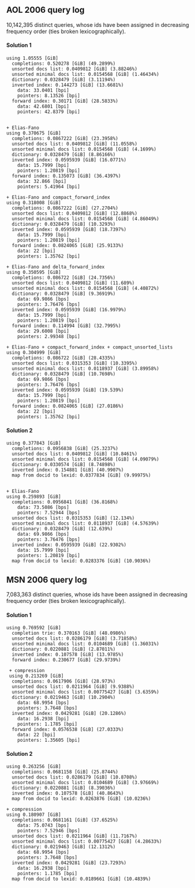 AOL 2006 query log
------------------

10,142,395 distinct queries, whose ids have been assigned
in decreasing frequency order (ties broken lexicographically).

#### Solution 1

	using 1.05555 [GiB]
	  completions: 0.520278 [GiB] (49.2899%)
	  unsorted docs list: 0.0409812 [GiB] (3.88246%)
	  unsorted minimal docs list: 0.0154568 [GiB] (1.46434%)
	  dictionary: 0.0328479 [GiB] (3.11194%)
	  inverted index: 0.144273 [GiB] (13.6681%)
		data: 33.0401 [bpi]
		pointers: 8.13526 [bpi]
	  forward index: 0.30171 [GiB] (28.5833%)
		data: 42.6801 [bpi]
		pointers: 42.8379 [bpi]
	
	
	+ Elias-Fano
	using 0.370675 [GiB]
	  completions: 0.0867222 [GiB] (23.3958%)
	  unsorted docs list: 0.0409812 [GiB] (11.0558%)
	  unsorted minimal docs list: 0.0154568 [GiB] (4.1699%)
	  dictionary: 0.0328479 [GiB] (8.86166%)
	  inverted index: 0.0595939 [GiB] (16.0771%)
		data: 15.7999 [bpi]
		pointers: 1.20819 [bpi]
	  forward index: 0.135073 [GiB] (36.4397%)
		data: 32.866 [bpi]
		pointers: 5.41964 [bpi]
	
	+ Elias-Fano and compact_forward_index
	using 0.318008 [GiB]
	  completions: 0.0867222 [GiB] (27.2704%)
	  unsorted docs list: 0.0409812 [GiB] (12.8868%)
	  unsorted minimal docs list: 0.0154568 [GiB] (4.86049%)
	  dictionary: 0.0328479 [GiB] (10.3293%)
	  inverted index: 0.0595939 [GiB] (18.7397%)
		data: 15.7999 [bpi]
		pointers: 1.20819 [bpi]
	  forward index: 0.0824065 [GiB] (25.9133%)
		data: 22 [bpi]
		pointers: 1.35762 [bpi]
	
	+ Elias-Fano and delta_forward_index
	using 0.350595 [GiB]
	  completions: 0.086722 [GiB] (24.7356%)
	  unsorted docs list: 0.0409812 [GiB] (11.689%)
	  unsorted minimal docs list: 0.0154568 [GiB] (4.40872%)
	  dictionary: 0.0328479 [GiB] (9.36919%)
		data: 69.9866 [bps]
		pointers: 3.76476 [bps]
	  inverted index: 0.0595939 [GiB] (16.9979%)
		data: 15.7999 [bpi]
		pointers: 1.20819 [bpi]
	  forward index: 0.114994 [GiB] (32.7995%)
		data: 29.6008 [bpi]
		pointers: 2.99348 [bpi]
	
	+ Elias-Fano + compact_forward_index + compact_unsorted_lists
	using 0.304999 [GiB]
	  completions: 0.086722 [GiB] (28.4335%)
	  unsorted docs list: 0.0315353 [GiB] (10.3395%)
	  unsorted minimal docs list: 0.0118937 [GiB] (3.89958%)
	  dictionary: 0.0328479 [GiB] (10.7698%)
		data: 69.9866 [bps]
		pointers: 3.76476 [bps]
	  inverted index: 0.0595939 [GiB] (19.539%)
		data: 15.7999 [bpi]
		pointers: 1.20819 [bpi]
	  forward index: 0.0824065 [GiB] (27.0186%)
		data: 22 [bpi]
		pointers: 1.35762 [bpi]
	
#### Solution 2

	using 0.377843 [GiB]
	  completions: 0.0956838 [GiB] (25.3237%)
	  unsorted docs list: 0.0409812 [GiB] (10.8461%)
	  unsorted minimal docs list: 0.0154568 [GiB] (4.09079%)
	  dictionary: 0.0330574 [GiB] (8.74898%)
	  inverted index: 0.154881 [GiB] (40.9907%)
	  map from docid to lexid: 0.0377834 [GiB] (9.99975%)
	  
	  
	+ Elias-Fano
	using 0.259893 [GiB]
	  completions: 0.0956841 [GiB] (36.8168%)
		data: 73.5086 [bps]
		pointers: 7.52944 [bps]
	  unsorted docs list: 0.0315353 [GiB] (12.134%)
	  unsorted minimal docs list: 0.0118937 [GiB] (4.57639%)
	  dictionary: 0.0328479 [GiB] (12.639%)
		data: 69.9866 [bps]
		pointers: 3.76476 [bps]
	  inverted index: 0.0595939 [GiB] (22.9302%)
		data: 15.7999 [bpi]
		pointers: 1.20819 [bpi]
	  map from docid to lexid: 0.0283376 [GiB] (10.9036%)
  	  

MSN 2006 query log
------------------

7,083,363 distinct queries, whose ids have been assigned
in decreasing frequency order (ties broken lexicographically).

#### Solution 1

    using 0.769592 [GiB]
      completion trie: 0.370163 [GiB] (48.0986%)
      unsorted docs list: 0.0286179 [GiB] (3.71858%)
      unsorted minimal docs list: 0.0104689 [GiB] (1.36031%)
      dictionary: 0.0220881 [GiB] (2.87011%)
      inverted index: 0.107578 [GiB] (13.9785%)
      forward index: 0.230677 [GiB] (29.9739%)
      
     + compression 
	 using 0.213269 [GiB]
	  completions: 0.0617906 [GiB] (28.973%)
	  unsorted docs list: 0.0211964 [GiB] (9.9388%)
	  unsorted minimal docs list: 0.00775427 [GiB] (3.6359%)
	  dictionary: 0.0219463 [GiB] (10.2904%)
		data: 68.9954 [bps]
		pointers: 3.7648 [bps]
	  inverted index: 0.0429281 [GiB] (20.1286%)
		data: 16.2938 [bpi]
		pointers: 1.1785 [bpi]
	  forward index: 0.0576538 [GiB] (27.0333%)
		data: 22 [bpi]
		pointers: 1.35605 [bpi]
 
#### Solution 2

	using 0.263256 [GiB]
	  completions: 0.0681158 [GiB] (25.8744%)
	  unsorted docs list: 0.0286179 [GiB] (10.8708%)
	  unsorted minimal docs list: 0.0104689 [GiB] (3.97669%)
	  dictionary: 0.0220881 [GiB] (8.39036%)
	  inverted index: 0.107578 [GiB] (40.8643%)
	  map from docid to lexid: 0.0263876 [GiB] (10.0236%)
	  
	+ compression
	using 0.180907 [GiB]
	  completions: 0.0681161 [GiB] (37.6525%)
		data: 75.0743 [bps]
		pointers: 7.52946 [bps]
	  unsorted docs list: 0.0211964 [GiB] (11.7167%)
	  unsorted minimal docs list: 0.00775427 [GiB] (4.28633%)
	  dictionary: 0.0219463 [GiB] (12.1312%)
		data: 68.9954 [bps]
		pointers: 3.7648 [bps]
	  inverted index: 0.0429281 [GiB] (23.7293%)
		data: 16.2938 [bpi]
		pointers: 1.1785 [bpi]
	  map from docid to lexid: 0.0189661 [GiB] (10.4839%)